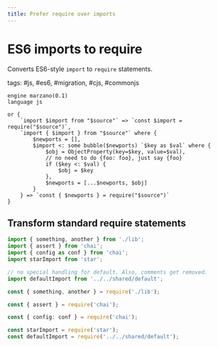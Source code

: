 ```yaml
---
title: Prefer require over imports
---
```


# ES6 imports to require

Converts ES6-style `import` to `require` statements.

tags: #js, #es6, #migration, #cjs, #commonjs

```grit
engine marzano(0.1)
language js

or {
    `import $import from "$source"` => `const $import = require("$source")`,
    `import { $import } from "$source"` where {
        $newports = [],
        $import <: some bubble($newports) `$key as $val` where {
            $obj = ObjectProperty(key=$key, value=$val),
            // no need to do {foo: foo}, just say {foo}
            if ($key <: $val) {
                $obj = $key
            },
            $newports = [...$newports, $obj]
        }
    } => `const { $newports } = require("$source")`
}
```

## Transform standard require statements

```ts
import { something, another } from './lib';
import { assert } from 'chai';
import { config as conf } from 'chai';
import starImport from 'star';

// no special handling for default. Also, comments get removed.
import defaultImport from '../../shared/default';
```

```ts
const { something, another } = require('./lib');

const { assert } = require('chai');

const { config: conf } = require('chai');

const starImport = require('star');
const defaultImport = require('../../shared/default');
```

